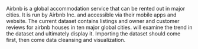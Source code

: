 Airbnb is a global accommodation service that can be rented out in major cities. It is run by Airbnb Inc. and accessible via their mobile apps and website. The current dataset contains listings and owner and customer reviews for airbnb houses in ten major global cities. will examine the trend in the dataset and ultimately display it. Importing the dataset should come first, then come data cleansing and visualization.
